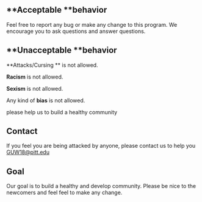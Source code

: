 ## **Acceptable **behavior

Feel free to report any bug or make any change to this program. We encourage you to ask questions and answer questions.

## **Unacceptable **behavior

**Attacks/Cursing ** is not allowed.

**Racism** is not allowed.

**Sexism** is not allowed.

Any kind of **bias** is not allowed.

please help us to build a healthy community 

## Contact

If you feel you are being attacked by anyone, please contact us to help you GUW18@pitt.edu

## Goal

Our goal is to build a healthy and develop community. Please be nice to the newcomers and feel feel to make any change.

